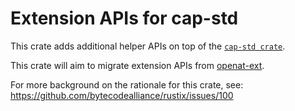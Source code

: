 # Extension APIs for cap-std
This crate adds additional helper APIs on top of the [`cap-std crate`].

This crate will aim to migrate extension APIs from
[openat-ext](https://docs.rs/openat-ext/latest/openat_ext/index.html).

For more background on the rationale for this crate, see:
<https://github.com/bytecodealliance/rustix/issues/100>

[`cap-std crate`]: https://crates.io/crates/cap-std

